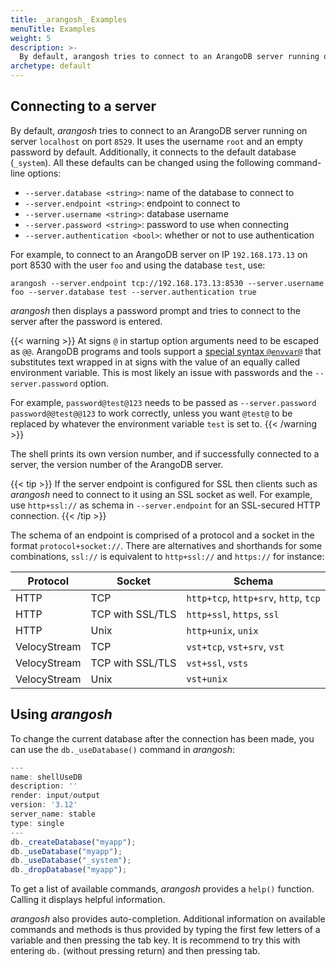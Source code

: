 ```yaml
---
title: _arangosh_ Examples
menuTitle: Examples
weight: 5
description: >-
  By default, arangosh tries to connect to an ArangoDB server running on server localhost on port 8529
archetype: default
---
```

## Connecting to a server

By default, _arangosh_ tries to connect to an ArangoDB server running on
server `localhost` on port `8529`. It uses the username `root` and an
empty password by default. Additionally, it connects to the default database
(`_system`). All these defaults can be changed using the following 
command-line options:

- `--server.database <string>`: name of the database to connect to
- `--server.endpoint <string>`: endpoint to connect to
- `--server.username <string>`: database username
- `--server.password <string>`: password to use when connecting 
- `--server.authentication <bool>`: whether or not to use authentication

For example, to connect to an ArangoDB server on IP `192.168.173.13` on port
8530 with the user `foo` and using the database `test`, use:

```
arangosh --server.endpoint tcp://192.168.173.13:8530 --server.username foo --server.database test --server.authentication true
```

_arangosh_ then displays a password prompt and tries to connect to the 
server after the password is entered.

{{< warning >}}
At signs `@` in startup option arguments need to be escaped as `@@`.
ArangoDB programs and tools support a
[special syntax `@envvar@`](../../../operations/administration/configuration.md#environment-variables-as-parameters)
that substitutes text wrapped in at signs with the value of an equally called
environment variable. This is most likely an issue with passwords and the
`--server.password` option.

For example, `password@test@123` needs to be passed as
`--server.password password@@test@@123` to work correctly, unless you want
`@test@` to be replaced by whatever the environment variable `test` is set to.
{{< /warning >}}

The shell prints its own version number, and if successfully connected
to a server, the version number of the ArangoDB server.

{{< tip >}}
If the server endpoint is configured for SSL then clients such as _arangosh_
need to connect to it using an SSL socket as well. For example, use `http+ssl://`
as schema in `--server.endpoint` for an SSL-secured HTTP connection.
{{< /tip >}}

The schema of an endpoint is comprised of a protocol and a socket in the format
`protocol+socket://`. There are alternatives and shorthands for some combinations,
`ssl://` is equivalent to `http+ssl://` and `https://` for instance:

Protocol     | Socket           | Schema
-------------|------------------|-----------
HTTP         | TCP              | `http+tcp`, `http+srv`, `http`, `tcp`
HTTP         | TCP with SSL/TLS | `http+ssl`, `https`, `ssl`
HTTP         | Unix             | `http+unix`, `unix`
VelocyStream | TCP              | `vst+tcp`, `vst+srv`, `vst`
VelocyStream | TCP with SSL/TLS | `vst+ssl`, `vsts`
VelocyStream | Unix             | `vst+unix`

## Using _arangosh_

To change the current database after the connection has been made, you
can use the `db._useDatabase()` command in _arangosh_:

```js
---
name: shellUseDB
description: ''
render: input/output
version: '3.12'
server_name: stable
type: single
---
db._createDatabase("myapp");
db._useDatabase("myapp");
db._useDatabase("_system");
db._dropDatabase("myapp");
```

To get a list of available commands, _arangosh_ provides a `help()` function.
Calling it displays helpful information.

_arangosh_ also provides auto-completion. Additional information on available 
commands and methods is thus provided by typing the first few letters of a
variable and then pressing the tab key. It is recommend to try this with entering
`db.` (without pressing return) and then pressing tab.
